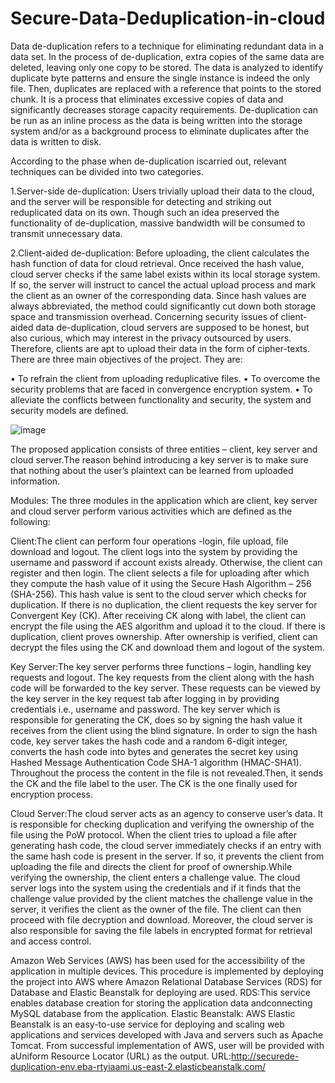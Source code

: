 # Secure-Data-Deduplication-in-cloud
Data de-duplication refers to a technique for eliminating redundant data in a data set. In the process of de-duplication, extra copies of the same data are deleted, leaving only one copy to be stored. The data is analyzed to identify duplicate byte patterns and ensure the single instance is indeed the only file. Then, duplicates are replaced with a reference that points to the stored chunk. It is a process that eliminates excessive copies of data and significantly decreases storage capacity requirements. De-duplication can be run as an inline process as the data is being written into the storage system and/or as a background process to eliminate duplicates after the data is written to disk.

According to the phase when de-duplication iscarried out, relevant techniques can be divided into two categories.

1.Server-side de-duplication: Users trivially upload their data to the cloud, and the server will be responsible for detecting and striking out reduplicated data on its own. Though such an idea preserved the functionality of de-duplication, massive bandwidth will be consumed to transmit unnecessary data.

2.Client-aided de-duplication: Before uploading, the client calculates the hash function of data for cloud retrieval. Once received the hash value, cloud server checks if the same label exists within its local storage system. If so, the server will instruct to cancel the actual upload process and mark the client as an owner of the corresponding data. Since hash values are always abbreviated, the method could significantly cut down both storage space and transmission overhead. Concerning security issues of client-aided data de-duplication, cloud servers are supposed to be honest, but also curious, which may interest in the privacy outsourced by users. Therefore, clients are apt to upload their data in the form of cipher-texts.
There are three main objectives of the project. They are:

• To refrain the client from uploading reduplicative files. • To overcome the security problems that are faced in convergence encryption system. • To alleviate the conflicts between functionality and security, the system and security models are defined.

![image](https://user-images.githubusercontent.com/57480286/123448617-b7f7ad00-d5f8-11eb-9b9f-b8af1deea37d.png)


The proposed application consists of three entities – client, key server and cloud server.The reason behind introducing a key server is to make sure that nothing about the user’s plaintext can be learned from uploaded information.

Modules: The three modules in the application which are client, key server and cloud server perform various activities which are defined as the following:

Client:The client can perform four operations -login, file upload, file download and logout. The client logs into the system by providing the username and password if account exists already. Otherwise, the client can register and then login. The client selects a file for uploading after which they compute the hash value of it using the Secure Hash Algorithm – 256 (SHA-256). This hash value is sent to the cloud server which checks for duplication. If there is no duplication, the client requests the key server for Convergent Key (CK). After receiving CK along with label, the client can encrypt the file using the AES algorithm and upload it to the cloud. If there is duplication, client proves ownership. After ownership is verified, client can decrypt the files using the CK and download them and logout of the system.

Key Server:The key server performs three functions – login, handling key requests and logout. The key requests from the client along with the hash code will be forwarded to the key server. These requests can be viewed by the key server in the key request tab after logging in by providing credentials i.e., username and password. The key server which is responsible for generating the CK, does so by signing the hash value it receives from the client using the blind signature. In order to sign the hash code, key server takes the hash code and a random 6-digit integer, converts the hash code into bytes and generates the secret key using Hashed Message Authentication Code SHA-1 algorithm (HMAC-SHA1). Throughout the process the content in the file is not revealed.Then, it sends the CK and the file label to the user. The CK is the one finally used for encryption process.

Cloud Server:The cloud server acts as an agency to conserve user’s data. It is responsible for checking duplication and verifying the ownership of the file using the PoW protocol. When the client tries to upload a file after generating hash code, the cloud server immediately checks if an entry with the same hash code is present in the server. If so, it prevents the client from uploading the file and directs the client for proof of ownership.While verifying the ownership, the client enters a challenge value. The cloud server logs into the system using the credentials and if it finds that the challenge value provided by the client matches the challenge value in the server, it verifies the client as the owner of the file. The client can then proceed with file decryption and download. Moreover, the cloud server is also responsible for saving the file labels in encrypted format for retrieval and access control.

Amazon Web Services (AWS) has been used for the accessibility of the application in multiple devices. This procedure is implemented by deploying the project into AWS where Amazon Relational Database Services (RDS) for Database and Elastic Beanstalk for deploying are used. RDS:This service enables database creation for storing the application data andconnecting MySQL database from the application. Elastic Beanstalk: AWS Elastic Beanstalk is an easy-to-use service for deploying and scaling web applications and services developed with Java and servers such as Apache Tomcat. From successful implementation of AWS, user will be provided with aUniform Resource Locator (URL) as the output. URL:http://securede-duplication-env.eba-rtyiaami.us-east-2.elasticbeanstalk.com/
